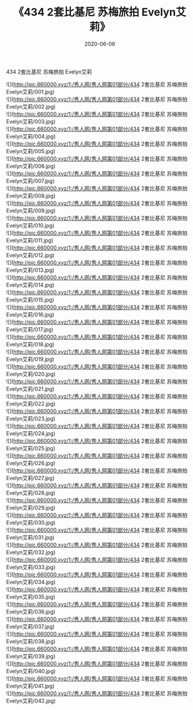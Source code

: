 ﻿---
layout: post
title:  《434 2套比基尼 苏梅旅拍 Evelyn艾莉》
date:   2020-06-06
img: http://pic.660000.xyz/1:/秀人网/秀人网第01部分/434 2套比基尼 苏梅旅拍 Evelyn艾莉/000.jpg
categories: [美女, 清纯, 唯美]
---

434 2套比基尼 苏梅旅拍 Evelyn艾莉

  ![](http://pic.660000.xyz/1:/秀人网/秀人网第01部分/434 2套比基尼 苏梅旅拍 Evelyn艾莉/001.jpg) <br> ![](http://pic.660000.xyz/1:/秀人网/秀人网第01部分/434 2套比基尼 苏梅旅拍 Evelyn艾莉/002.jpg) <br> ![](http://pic.660000.xyz/1:/秀人网/秀人网第01部分/434 2套比基尼 苏梅旅拍 Evelyn艾莉/003.jpg) <br> ![](http://pic.660000.xyz/1:/秀人网/秀人网第01部分/434 2套比基尼 苏梅旅拍 Evelyn艾莉/004.jpg) <br> ![](http://pic.660000.xyz/1:/秀人网/秀人网第01部分/434 2套比基尼 苏梅旅拍 Evelyn艾莉/005.jpg) <br> ![](http://pic.660000.xyz/1:/秀人网/秀人网第01部分/434 2套比基尼 苏梅旅拍 Evelyn艾莉/006.jpg) <br> ![](http://pic.660000.xyz/1:/秀人网/秀人网第01部分/434 2套比基尼 苏梅旅拍 Evelyn艾莉/007.jpg) <br> ![](http://pic.660000.xyz/1:/秀人网/秀人网第01部分/434 2套比基尼 苏梅旅拍 Evelyn艾莉/008.jpg) <br> ![](http://pic.660000.xyz/1:/秀人网/秀人网第01部分/434 2套比基尼 苏梅旅拍 Evelyn艾莉/009.jpg) <br> ![](http://pic.660000.xyz/1:/秀人网/秀人网第01部分/434 2套比基尼 苏梅旅拍 Evelyn艾莉/010.jpg) <br> ![](http://pic.660000.xyz/1:/秀人网/秀人网第01部分/434 2套比基尼 苏梅旅拍 Evelyn艾莉/011.jpg) <br> ![](http://pic.660000.xyz/1:/秀人网/秀人网第01部分/434 2套比基尼 苏梅旅拍 Evelyn艾莉/012.jpg) <br> ![](http://pic.660000.xyz/1:/秀人网/秀人网第01部分/434 2套比基尼 苏梅旅拍 Evelyn艾莉/013.jpg) <br> ![](http://pic.660000.xyz/1:/秀人网/秀人网第01部分/434 2套比基尼 苏梅旅拍 Evelyn艾莉/014.jpg) <br> ![](http://pic.660000.xyz/1:/秀人网/秀人网第01部分/434 2套比基尼 苏梅旅拍 Evelyn艾莉/015.jpg) <br> ![](http://pic.660000.xyz/1:/秀人网/秀人网第01部分/434 2套比基尼 苏梅旅拍 Evelyn艾莉/016.jpg) <br> ![](http://pic.660000.xyz/1:/秀人网/秀人网第01部分/434 2套比基尼 苏梅旅拍 Evelyn艾莉/017.jpg) <br> ![](http://pic.660000.xyz/1:/秀人网/秀人网第01部分/434 2套比基尼 苏梅旅拍 Evelyn艾莉/018.jpg) <br> ![](http://pic.660000.xyz/1:/秀人网/秀人网第01部分/434 2套比基尼 苏梅旅拍 Evelyn艾莉/019.jpg) <br> ![](http://pic.660000.xyz/1:/秀人网/秀人网第01部分/434 2套比基尼 苏梅旅拍 Evelyn艾莉/020.jpg) <br> ![](http://pic.660000.xyz/1:/秀人网/秀人网第01部分/434 2套比基尼 苏梅旅拍 Evelyn艾莉/021.jpg) <br> ![](http://pic.660000.xyz/1:/秀人网/秀人网第01部分/434 2套比基尼 苏梅旅拍 Evelyn艾莉/022.jpg) <br> ![](http://pic.660000.xyz/1:/秀人网/秀人网第01部分/434 2套比基尼 苏梅旅拍 Evelyn艾莉/023.jpg) <br> ![](http://pic.660000.xyz/1:/秀人网/秀人网第01部分/434 2套比基尼 苏梅旅拍 Evelyn艾莉/024.jpg) <br> ![](http://pic.660000.xyz/1:/秀人网/秀人网第01部分/434 2套比基尼 苏梅旅拍 Evelyn艾莉/025.jpg) <br> ![](http://pic.660000.xyz/1:/秀人网/秀人网第01部分/434 2套比基尼 苏梅旅拍 Evelyn艾莉/026.jpg) <br> ![](http://pic.660000.xyz/1:/秀人网/秀人网第01部分/434 2套比基尼 苏梅旅拍 Evelyn艾莉/027.jpg) <br> ![](http://pic.660000.xyz/1:/秀人网/秀人网第01部分/434 2套比基尼 苏梅旅拍 Evelyn艾莉/028.jpg) <br> ![](http://pic.660000.xyz/1:/秀人网/秀人网第01部分/434 2套比基尼 苏梅旅拍 Evelyn艾莉/029.jpg) <br> ![](http://pic.660000.xyz/1:/秀人网/秀人网第01部分/434 2套比基尼 苏梅旅拍 Evelyn艾莉/030.jpg) <br> ![](http://pic.660000.xyz/1:/秀人网/秀人网第01部分/434 2套比基尼 苏梅旅拍 Evelyn艾莉/031.jpg) <br> ![](http://pic.660000.xyz/1:/秀人网/秀人网第01部分/434 2套比基尼 苏梅旅拍 Evelyn艾莉/032.jpg) <br> ![](http://pic.660000.xyz/1:/秀人网/秀人网第01部分/434 2套比基尼 苏梅旅拍 Evelyn艾莉/033.jpg) <br> ![](http://pic.660000.xyz/1:/秀人网/秀人网第01部分/434 2套比基尼 苏梅旅拍 Evelyn艾莉/034.jpg) <br> ![](http://pic.660000.xyz/1:/秀人网/秀人网第01部分/434 2套比基尼 苏梅旅拍 Evelyn艾莉/035.jpg) <br> ![](http://pic.660000.xyz/1:/秀人网/秀人网第01部分/434 2套比基尼 苏梅旅拍 Evelyn艾莉/036.jpg) <br> ![](http://pic.660000.xyz/1:/秀人网/秀人网第01部分/434 2套比基尼 苏梅旅拍 Evelyn艾莉/037.jpg) <br> ![](http://pic.660000.xyz/1:/秀人网/秀人网第01部分/434 2套比基尼 苏梅旅拍 Evelyn艾莉/038.jpg) <br> ![](http://pic.660000.xyz/1:/秀人网/秀人网第01部分/434 2套比基尼 苏梅旅拍 Evelyn艾莉/039.jpg) <br> ![](http://pic.660000.xyz/1:/秀人网/秀人网第01部分/434 2套比基尼 苏梅旅拍 Evelyn艾莉/040.jpg) <br> ![](http://pic.660000.xyz/1:/秀人网/秀人网第01部分/434 2套比基尼 苏梅旅拍 Evelyn艾莉/041.jpg) <br> ![](http://pic.660000.xyz/1:/秀人网/秀人网第01部分/434 2套比基尼 苏梅旅拍 Evelyn艾莉/042.jpg) <br>